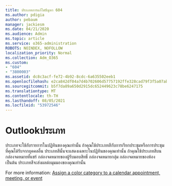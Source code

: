 ```yaml
---
title: ประเภทการแก้ไขปัญหา 604
ms.author: pdigia
author: pebaum
manager: jackiesm
ms.date: 04/21/2020
ms.audience: Admin
ms.topic: article
ms.service: o365-administration
ROBOTS: NOINDEX, NOFOLLOW
localization_priority: Normal
ms.collection: Adm_O365
ms.custom:
- "604"
- "3800003"
ms.assetid: dc8c3acf-fe72-4b92-8cdc-6a635502eeb1
ms.openlocfilehash: e2ca842df04a7d4b702606d57757192ffe328cad79f3f5a07abc450f8ff92288
ms.sourcegitcommit: b5f7da89a650d2915dc652449623c78be6247175
ms.translationtype: MT
ms.contentlocale: th-TH
ms.lasthandoff: 08/05/2021
ms.locfileid: "53972546"
---
```

# <a name="outlook-categories"></a>Outlookประเภท

ประเภทจะใช้กับรายการในปฏิทินของคุณเท่านั้น ถ้าคุณใช้ประเภทสีกับการเรียกประชุมหรือการประชุมที่คุณได้รับจากบุคคลอื่น ประเภทสีนั้นจะแสดงเฉพาะในปฏิทินของคุณเท่านั้น  ถ้าคุณใช้ประเภทสีบนกล่องจดหมายที่แชร์ กล่องจดหมายของผู้รับมอบสิทธิ์ กล่องจดหมายกลุ่ม กล่องจดหมายของห้อง เป็นต้น ประเภทสีจะส่งผลต่อมุมมองของคุณเท่านั้น

For more information: [Assign a color category to a calendar appointment, meeting, or event](https://support.microsoft.com/office/750596d9-707d-4412-8c0e-7fdc0fc52527)
